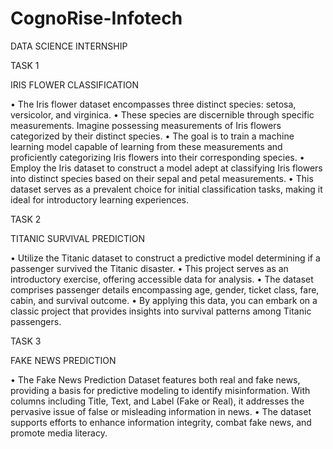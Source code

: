# CognoRise-Infotech

DATA SCIENCE INTERNSHIP


TASK 1

IRIS FLOWER CLASSIFICATION

• The Iris flower dataset encompasses three distinct species: setosa, versicolor, and
virginica.
• These species are discernible through specific measurements. Imagine possessing
measurements of Iris flowers categorized by their distinct species.
• The goal is to train a machine learning model capable of learning from these
measurements and proficiently categorizing Iris flowers into their corresponding
species.
• Employ the Iris dataset to construct a model adept at classifying Iris flowers into
distinct species based on their sepal and petal measurements.
• This dataset serves as a prevalent choice for initial classification tasks, making it
ideal for introductory learning experiences.


TASK 2

TITANIC SURVIVAL PREDICTION

• Utilize the Titanic dataset to construct a predictive model determining if a
passenger survived the Titanic disaster.
• This project serves as an introductory exercise, offering accessible data for analysis.
• The dataset comprises passenger details encompassing age, gender, ticket class,
fare, cabin, and survival outcome.
• By applying this data, you can embark on a classic project that provides insights
into survival patterns among Titanic passengers.


TASK 3

FAKE NEWS PREDICTION

• The Fake News Prediction Dataset features both real and fake news, providing a
basis for predictive modeling to identify misinformation. With columns including
Title, Text, and Label (Fake or Real), it addresses the pervasive issue of false or
misleading information in news.
• The dataset supports efforts to enhance information integrity, combat fake news,
and promote media literacy.

